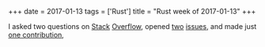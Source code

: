 +++
date = 2017-01-13
tags = ['Rust']
title = "Rust week of 2017-01-13"
+++

I asked two questions on [Stack][] [Overflow], opened [two][] [issues],
and made just [one contribution],

  [Stack]: http://stackoverflow.com/q/41637995/321731
  [Overflow]: http://stackoverflow.com/q/41723327/321731
  [two]: https://github.com/rust-lang/rust/issues/39126
  [issues]: https://github.com/alexcrichton/curl-rust/issues/143
  [one contribution]: https://github.com/alexcrichton/curl-rust/pull/142

